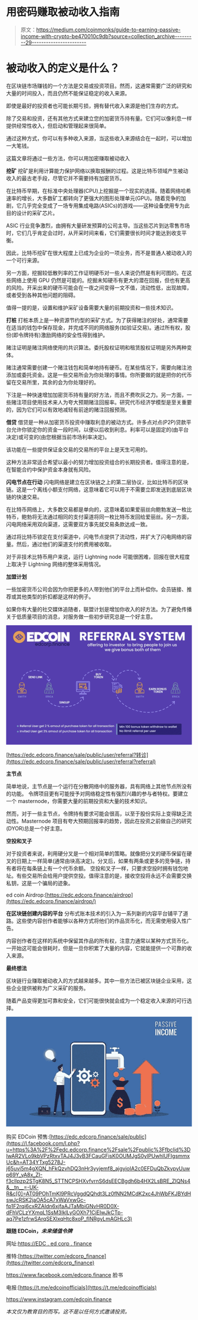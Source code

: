 # 用密码赚取被动收入指南

> 原文：<https://medium.com/coinmonks/guide-to-earning-passive-income-with-crypto-be470010c9db?source=collection_archive---------29----------------------->

# 被动收入的定义是什么？

在区块链市场赚钱的一个方法是交易或投资项目。然而，这通常需要广泛的研究和大量的时间投入，而且仍然不能保证稳定的收入来源。

即使是最好的投资者也可能长期亏损，拥有替代收入来源是他们生存的方式。

除了交易和投资，还有其他方式来建立您的加密货币持有量。它们可以像利息一样提供经常性收入，但启动和管理起来很简单。

通过这种方式，你可以有多种收入来源，当这些收入来源结合在一起时，可以增加一大笔钱。

这篇文章将通过一些方法，你可以用加密赚取被动收入

**挖矿**
挖矿是利用计算能力保护网络以换取报酬的过程。这是比特币领域产生被动收入的最古老手段，尽管它并不需要持有加密货币。

在比特币早期，在标准中央处理器(CPU)上挖掘是一个现实的选择。随着网络哈希速率的增长，大多数矿工都转向了更强大的图形处理单元(GPU)。随着竞争的加剧，它几乎完全变成了一场专用集成电路(ASICs)的游戏——这种设备使用专为此目的设计的采矿芯片。

ASIC 行业竞争激烈，由拥有大量研发预算的公司主导。当这些芯片到达零售市场时，它们几乎肯定会过时，从开采时间来看，它们需要很长时间才能达到收支平衡。

因此，比特币挖矿在很大程度上已成为企业的一项业务，而不是普通人被动收入的一个可行来源。

另一方面，挖掘较低散列率的工作证明硬币对一些人来说仍然是有利可图的。在这些网络上使用 GPU 仍然是可能的。挖掘未知硬币有更大的潜在回报，但也有更高的风险。开采出来的硬币可能会在一夜之间变得一文不值，流动性低，出现故障，或者受到各种其他问题的阻碍。

值得一提的是，设置和维护采矿设备需要大量的前期投资和一些技术知识。

**打桩**
打桩本质上是一种资源节约型的采矿方式。为了获得赌注的好处，通常需要在适当的钱包中保存现金，并完成不同的网络服务(如验证交易)。通过所有权，股份(即令牌持有)激励网络的安全性得到维护。

赌注证明是赌注网络使用的共识算法。委托股权证明和租赁股权证明是另外两种变体。

赌注通常需要创建一个赌注钱包和简单地持有硬币。在某些情况下，需要向赌注池添加或委托资金。这是一些交易所会为你处理的事情。你所要做的就是把你的代币留在交易所里，其余的会为你处理好的。

下注是一种快速增加加密货币持有量的好方法，而且不费吹灰之力。另一方面，一些赌注项目使用技术来人为夸大预期赌注回报率。研究代币经济学模型是至关重要的，因为它们可以有效地减轻有前途的赌注回报预测。

**借贷**
借贷是一种从加密货币投资中赚取利息的被动方式。许多点对点(P2P)贷款平台允许你锁定你的资金一段时间，以便以后收到利息。利率可以是固定的(由平台决定)或可变的(由您根据当前市场利率决定)。

该功能在一些提供保证金交易的交易所的平台上是天生可用的。

这种方法非常适合希望以最小的努力增加投资组合的长期投资者。值得注意的是，在智能合约中保护资金本身就有风险。

**闪电节点在行动**
闪电网络是建立在区块链之上的第二层协议，比如比特币的区块链。这是一个离线小额支付网络，这意味着它可以用于不需要立即发送到底层区块链的快速交易。

在比特币网络上，大多数交易都是单向的，这意味着如果爱丽丝向鲍勃发送一枚比特币，鲍勃将无法通过相同的支付渠道将同一枚比特币发回给爱丽丝。另一方面，闪电网络采用双向渠道，这需要双方事先就交易条款达成一致。

通过将比特币锁定在支付渠道中，闪电节点提供了流动性，并扩大了闪电网络的容量。然后，通过他们的渠道支付的费用被收取。

对于非技术比特币用户来说，运行 Lightning node 可能很困难，回报在很大程度上取决于 Lightning 网络的整体采用情况。

**加盟计划**

一些加密货币公司会因为你把更多的人带到他们的平台上而补偿你。会员链接、推荐或其他类型的折扣都是这样的例子。

如果你有大量的社交媒体追随者，联盟计划是增加你收入的好方法。为了避免传播关于低质量项目的消息，对服务做一些初步研究总是一个好主意。

![](img/12d4d8b227a260c5ac0e2ab9f26d4d4d.png)

[https://edc.edcorp.finance/sale/public/user/referral?转诊](https://edc.edcorp.finance/sale/public/user/referral?referral)

**主节点**

简单地说，主节点是一个运行在分散网络中的服务器，具有网络上其他节点所没有的功能。
令牌项目更有可能授予对网络稳定性有强烈兴趣的参与者特权。要建立一个 masternode，你需要大量的前期投资和大量的技术知识。

然而，对于一些主节点，令牌持有要求可能会很高，以至于股份实际上变得缺乏流动性。Masternode 项目有夸大预期回报率的趋势，因此在投资之前做自己的研究(DYOR)总是一个好主意。

**空投和叉子**

对于投资者来说，利用硬分叉是一个相对简单的策略。就像把分叉的硬币保留在硬叉的日期上一样简单(通常由块高决定)。分叉后，如果有两条或更多的竞争链，持有者将在每条链上有一个代币余额。
空投和叉子一样，只要求空投时拥有钱包地址。有些交易所会给用户提供空投。值得注意的是，接收空投将永远不会需要交换私钥，这是一个骗局的迹象。

ed coin Airdrop:[https://edc.edcorp.finance/airdrop](https://edc.edcorp.finance/airdrop/)

**在区块链创建内容的平台**
分布式账本技术的引入为一系列新的内容平台铺平了道路。这些使内容创作者能够以各种方式将他们的作品货币化，而无需使用侵入性广告。

内容创作者在这样的系统中保留其作品的所有权，注意力通常以某种方式货币化。一开始这可能会很耗时，但是一旦你积累了大量的内容，它就能提供一个可靠的收入来源。

**最终想法**

区块链行业赚取被动收入的方式越来越多。其中一些方法已被区块链企业采用，这些企业提供被称为广义采矿的服务。

随着产品变得更加可靠和安全，它们可能很快就会成为一个稳定收入来源的可行选择。

![](img/7227f7d4878dc4d1e5c65282668a9540.png)

购买 EDCoin 预售:[https://edc.edcorp.finance/sale/public](https://l.facebook.com/l.php?u=https%3A%2F%2Fedc.edcorp.finance%2Fsale%2Fpublic%3Ffbclid%3DIwAR2VLo9kbVPzRtxvTAJ4J3vB3FCauGFisK0OUMJgS0ylPUwhlUFIgsmmxUc&h=AT34YTxg5278J-j65uvi5m4gXQN_hFkQzvhDQ3nHr3yyjemf8_ajgyiolA2c0EFDuQbZkvpyUuwp69Y_yA8x_ZI-f3cIlpzp2STgK8N5_STTNCPSHXvfvrnS6dsEECBgdh6b4HX2LsBRE_ZIQNs4&__tn__=-UK-R&c[0]=AT09POhTmKl9PRcVggdQQhdt3Lz0fNN2MCdK2xc4JhWbFKJBYdHswJcRSK2jaOA5cA7xWaVxwGc-fp1F2rqi6cxRZAIdn6xjfaAJTaMbiGNvHR0D0X-dFhVCLzYXmqL1SsM3lklLyGOXh71CiEIwJkCTp-aq7Pe1zfrwSArqSEXlxqHtc8xoP_flNRgyLmAGHLc3)

**跟随 EDCoin，*未来储值令牌***

网址:[https://EDC . ed corp . finance](https://edc.edcorp.finance/)

推特:[https://twitter.com/edcorp_finance](https://twitter.com/edcorp_finance)

https://www.facebook.com/edcorp.finance 脸书

电报:[https://t.me/edcoinofficials](https://t.me/edcoinofficials)

https://www.instagram.com/edcoin.finance

*本文仅为教育目的而写。这不是以任何方式邀请投资。*